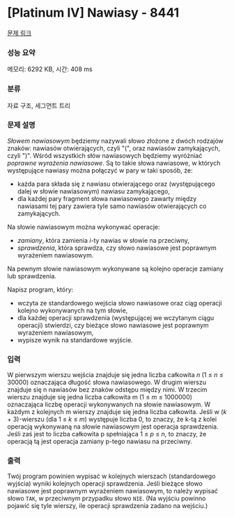 # [Platinum IV] Nawiasy - 8441 

[문제 링크](https://www.acmicpc.net/problem/8441) 

### 성능 요약

메모리: 6292 KB, 시간: 408 ms

### 분류

자료 구조, 세그먼트 트리

### 문제 설명

<p><em>Słowem nawiasowym</em> będziemy nazywali słowo złożone z dwóch rodzajów znaków: nawiasów otwierających, czyli "(", oraz nawiasów zamykających, czyli ")". Wśród wszystkich słów nawiasowych będziemy wyróżniać <em>poprawne wyrażenia nawiasowe</em>. Są to takie słowa nawiasowe, w których występujące nawiasy można połączyć w pary w taki sposób, że:</p>

<ul>
	<li>każda para składa się z nawiasu otwierającego oraz (występującego dalej w słowie nawiasowym) nawiasu zamykającego,</li>
	<li>dla każdej pary fragment słowa nawiasowego zawarty między nawiasami tej pary zawiera tyle samo nawiasów otwierających co zamykających.</li>
</ul>

<p>Na słowie nawiasowym można wykonywać operacje:</p>

<ul>
	<li><em>zamiany</em>, która zamienia <em>i</em>-ty nawias w słowie na przeciwny,</li>
	<li><em>sprawdzenia</em>, która sprawdza, czy słowo nawiasowe jest poprawnym wyrażeniem nawiasowym.</li>
</ul>

<p>Na pewnym słowie nawiasowym wykonywane są kolejno operacje zamiany lub sprawdzenia.</p>

<p>Napisz program, który:</p>

<ul>
	<li>wczyta ze standardowego wejścia słowo nawiasowe oraz ciąg operacji kolejno wykonywanych na tym słowie,</li>
	<li>dla każdej operacji sprawdzenia (występującej we wczytanym ciągu operacji) stwierdzi, czy bieżące słowo nawiasowe jest poprawnym wyrażeniem nawiasowym,</li>
	<li>wypisze wynik na standardowe wyjście.</li>
</ul>

### 입력 

 <p>W pierwszym wierszu wejścia znajduje się jedna liczba całkowita <em>n</em> (1 ≤ <em>n</em> ≤ 30000) oznaczająca długość słowa nawiasowego. W drugim wierszu znajduje się n nawiasów bez znaków odstępu między nimi. W trzecim wierszu znajduje się jedna liczba całkowita m (1 ≤ <em>m</em> ≤ 1000000) oznaczająca liczbę operacji wykonywanych na słowie nawiasowym. W każdym z kolejnych m wierszy znajduje się jedna liczba całkowita. Jeśli w (<em>k</em> + 3)-wierszu (dla 1 ≤ <em>k</em> ≤ <em>m</em>) występuje liczba 0, to znaczy, że k-tą z kolei operacją wykonywaną na słowie nawiasowym jest operacja sprawdzenia. Jeśli zaś jest to liczba całkowita p spełniająca 1 ≤ <em>p</em> ≤ <em>n</em>, to znaczy, że operacją tą jest operacja zamiany p-tego nawiasu na przeciwny.</p>

### 출력 

 <p>Twój program powinien wypisać w kolejnych wierszach (standardowego wyjścia) wyniki kolejnych operacji sprawdzenia. Jeśli bieżące słowo nawiasowe jest poprawnym wyrażeniem nawiasowym, to należy wypisać słowo <code>TAK</code>, w przeciwnym przypadku słowo <code>NIE</code>. (Na wyjściu powinno pojawić się tyle wierszy, ile operacji sprawdzenia zadano na wejściu.)</p>

